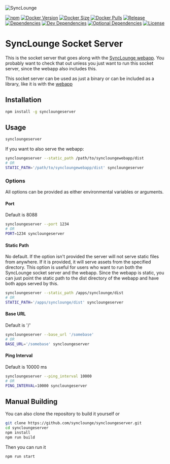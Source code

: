 [github-release-badge]: https://img.shields.io/github/workflow/status/synclounge/syncloungeserver/release?label=release&style=for-the-badge
[docker-version-badge]: https://img.shields.io/docker/v/synclounge/syncloungeserver?label=Docker&sort=semver&style=for-the-badge
[docker-latest-size-badge]: https://img.shields.io/docker/image-size/synclounge/syncloungeserver?sort=semver&style=for-the-badge
[docker-pulls-badge]: https://img.shields.io/docker/pulls/synclounge/syncloungeserver?style=for-the-badge
[npm-badge]: https://img.shields.io/npm/v/syncloungeserver?style=for-the-badge
[dependencies-badge]: https://img.shields.io/david/synclounge/syncloungeserver?style=for-the-badge
[devdependencies-badge]: https://img.shields.io/david/dev/synclounge/syncloungeserver?style=for-the-badge
[optionaldependencies-badge]: https://img.shields.io/david/optional/synclounge/syncloungeserver?style=for-the-badge
[license-badge]: https://img.shields.io/github/license/synclounge/syncloungeserver?style=for-the-badge
[release-action-link]: https://github.com/synclounge/syncloungeserver/actions?query=workflow%3Arelease+branch%3Amaster "Release action"
[dockerhub-link]: https://hub.docker.com/r/synclounge/syncloungeserver "Docker images of SyncLounge"
[dockerhub-tags-link]: https://hub.docker.com/r/synclounge/syncloungeserver/tags "Docker tags of Synclounge"
[docker-microbadger-link]: https://microbadger.com/images/synclounge/syncloungeserver "Docker size"
[npm-link]: https://www.npmjs.com/package/syncloungeserver "NPM package"
[dependencies-link]: https://david-dm.org/synclounge/syncloungeserver
[devdependencies-link]: https://david-dm.org/synclounge/syncloungeserver?type=dev
[optionaldependencies-link]: https://david-dm.org/synclounge/syncloungeserver?type=optional
[license-link]: https://opensource.org/licenses/MIT "MIT License"

![SyncLounge](https://github.com/synclounge/synclounge/raw/master/src/assets/images/logos/logo-long-dark.png)

[![npm][npm-badge]][npm-link]
[![Docker Version][docker-version-badge]][dockerhub-link]
[![Docker Size][docker-latest-size-badge]][dockerhub-link]
[![Docker Pulls][docker-pulls-badge]][dockerhub-link]
[![Release][github-release-badge]][release-action-link]
[![Dependencies][dependencies-badge]][dependencies-link]
[![Dev Dependencies][devdependencies-badge]][devdependencies-link]
[![Optional Dependencies][optionaldependencies-badge]][optionaldependencies-link]
[![License][license-badge]][license-link]

# SyncLounge Socket Server

This is the socket server that goes along with the [SyncLounge webapp](https://github.com/ttshivers/synclounge). You probably want to check that out unless you just want to run this socket server, since the webapp also includes this.

This socket server can be used as just a binary or can be included as a library, like it is with the [webapp](https://github.com/ttshivers/synclounge/blob/master/server.js)

## Installation

```sh
npm install -g syncloungeserver
```

## Usage

```sh
syncloungeserver
```

If you want to also serve the webapp:

```sh
syncloungeserver --static_path /path/to/syncloungewebapp/dist
# OR
STATIC_PATH='/path/to/syncloungewebapp/dist' syncloungeserver
```

### Options

All options can be provided as either environmental variables or arguments.

#### Port

Default is 8088

```sh
syncloungeserver --port 1234
# OR
PORT=1234 syncloungeserver
```

#### Static Path

No default. If the option isn't provided the server will not serve static files from anywhere.
If it is provided, it will serve assets from the specified directory. This option is useful
for users who want to run both the SyncLounge socket server and the webapp. Since the webapp is
static, you can just point the static path to the dist directory of the webapp and have both apps
served by this.

```sh
syncloungeserver --static_path /apps/synclounge/dist
# OR
STATIC_PATH='/apps/synclounge/dist' syncloungeserver
```

#### Base URL

Default is '/'

```sh
syncloungeserver --base_url '/somebase'
# OR
BASE_URL='/somebase' syncloungeserver
```

#### Ping Interval

Default is 10000 ms

```sh
syncloungeserver --ping_interval 10000
# OR
PING_INTERVAL=10000 syncloungeserver
```

## Manual Building

You can also clone the repository to build it yourself or

```sh
git clone https://github.com/synclounge/syncloungeserver.git
cd syncloungeserver
npm install
npm run build
```

Then you can run it

```sh
npm run start
```
